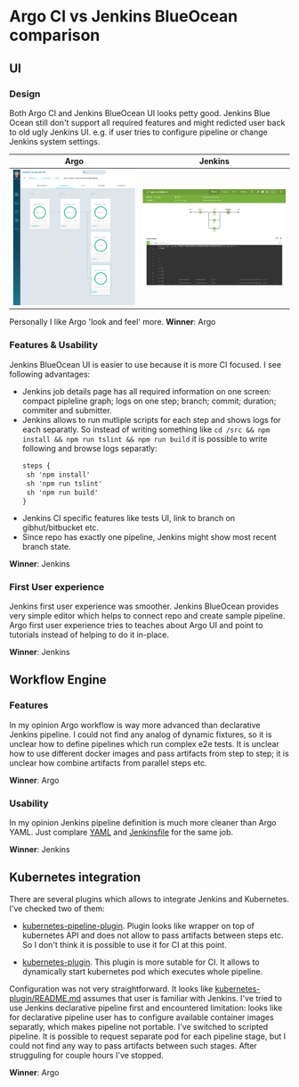 Argo CI vs Jenkins BlueOcean comparison
=================================

## UI

### Design

Both Argo CI and Jenkins BlueOcean UI looks petty good. Jenkins Blue Ocean still don't support all required features and might redicted user back to old ugly Jenkins UI. e.g. if
user tries to configure pipeline or change Jenkins system settings.

| Argo          | Jenkins     |
| ------------- |-------------|
| ![alt text](./screens/argo-job-details.png "Argo")       | ![alt text](./screens/jenkins-job-details.png "Jenkins") |


Personally I like Argo 'look and feel' more. **Winner**: Argo

### Features & Usability

Jenkins BlueOcean UI is easier to use because it is more CI focused. I see following advantages:

 - Jenkins job details page has all required information on one screen: compact pipleline graph; logs on one step; branch; commit; duration; commiter and submitter.
 - Jenkins allows to run mutliple scripts for each step and shows logs for each separatly. So instead of writing something like
   `cd /src && npm install && npm run tslint && npm run build` it is possible to write following and browse logs separatly:
   ```
   steps {
    sh 'npm install'
    sh 'npm run tslint'
    sh 'npm run build'
   }
   ```
 - Jenkins CI specific features like tests UI, link to branch on gibhut/bitbucket etc.
 - Since repo has exactly one pipeline, Jenkins might show most recent branch state.

**Winner**: Jenkins

### First User experience

Jenkins first user experience was smoother. Jenkins BlueOcean provides very simple editor which helps to connect repo and create sample pipeline. Argo first user experience tries
to teaches about Argo UI and point to tutorials instead of helping to do it in-place.

**Winner**: Jenkins

## Workflow Engine

### Features

In my opinion Argo workflow is way more advanced than declarative Jenkins pipeline. I could not find any analog of dynamic fixtures, so it is unclear how to define pipelines
which run complex e2e tests. It is unclear how to use different docker images and pass artifacts from step to step; it is unclear how combine artifacts from parallel steps etc.

**Winner**: Argo

### Usability

In my opinion Jenkins pipeline definition is much more cleaner than Argo YAML. Just complare [YAML](https://github.com/alexmt/argo-vs-jenkins/blob/master/Jenkinsfile) and
[Jenkinsfile](https://github.com/alexmt/argo-vs-jenkins/blob/master/Jenkinsfile) for the same job.

**Winner**: Jenkins

## Kubernetes integration

There are several plugins which allows to integrate Jenkins and Kubernetes. I've checked two of them:

* [kubernetes-pipeline-plugin](https://github.com/jenkinsci/kubernetes-pipeline-plugin/blob/master/kubernetes-steps/readme.md). Plugin looks like wrapper on top of kubernetes API
and does not allow to pass artifacts between steps etc. So I don't think it is possible to use it for CI at this point. 

* [kubernetes-plugin](https://github.com/jenkinsci/kubernetes-plugin). This plugin is more sutable for CI. It allows to dynamically start kubernetes pod which executes whole
pipeline.

Configuration was not very straightforward. It looks like [kubernetes-plugin/README.md](https://github.com/jenkinsci/kubernetes-plugin/blob/master/README.md) assumes that user is
familiar with Jenkins. I've tried to use Jenkins declarative pipeline first and encountered limitation: looks like for declarative pipeline user has to configure available container
images separatly, which makes pipeline not portable. I've switched to scripted pipeline. It is possible to request separate pod for each pipeline stage, but I could not find
any way to pass artifacts between such stages. After strugguling for couple hours I've stopped.

**Winner**: Argo
